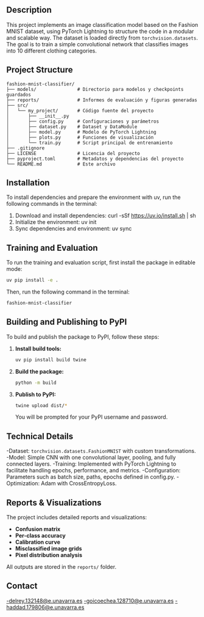 ## Description

This project implements an image classification model based on the Fashion MNIST dataset, using PyTorch Lightning to structure the code in a modular and scalable way.
The dataset is loaded directly from `torchvision.datasets`. The goal is to train a simple convolutional network that classifies images into 10 different clothing categories.

## Project Structure

```
fashion-mnist-classifier/
├── models/               # Directorio para modelos y checkpoints guardados
├── reports/              # Informes de evaluación y figuras generadas
├── src/
│   └── my_project/       # Código fuente del proyecto
│       ├── __init__.py
│       ├── config.py     # Configuraciones y parámetros
│       ├── dataset.py    # Dataset y DataModule
│       ├── model.py      # Modelo de PyTorch Lightning
│       ├── plots.py      # Funciones de visualización
│       └── train.py      # Script principal de entrenamiento
├── .gitignore
├── LICENSE               # Licencia del proyecto
├── pyproject.toml        # Metadatos y dependencias del proyecto
└── README.md             # Este archivo
```

## Installation
To install dependencies and prepare the environment with uv, run the following commands in the terminal:
1. Download and install dependencies: curl -sSf https://uv.io/install.sh | sh
2. Initialize the environment: uv init
3. Sync dependencies and environment: uv sync

## Training and Evaluation
To run the training and evaluation script, first install the package in editable mode:

```bash
uv pip install -e .
```

Then, run the following command in the terminal:

```bash
fashion-mnist-classifier
```

## Building and Publishing to PyPI
To build and publish the package to PyPI, follow these steps:

1.  **Install build tools:**
    ```bash
    uv pip install build twine
    ```
2.  **Build the package:**
    ```bash
    python -m build
    ```
3.  **Publish to PyPI:**
    ```bash
    twine upload dist/*
    ```
    You will be prompted for your PyPI username and password.


## Technical Details
-Dataset: `torchvision.datasets.FashionMNIST` with custom transformations.
-Model: Simple CNN with one convolutional layer, pooling, and fully connected layers.
-Training: Implemented with PyTorch Lightning to facilitate handling epochs, performance, and metrics.
-Configuration: Parameters such as batch size, paths, epochs defined in config.py.
-Optimization: Adam with CrossEntropyLoss.

## Reports & Visualizations
The project includes detailed reports and visualizations:
- **Confusion matrix**
- **Per-class accuracy**
- **Calibration curve**
- **Misclassified image grids**
- **Pixel distribution analysis**

All outputs are stored in the `reports/` folder.

## Contact
-delrey.132148@e.unavarra.es
-goicoechea.128710@e.unavarra.es
-haddad.179806@e.unavarra.es

